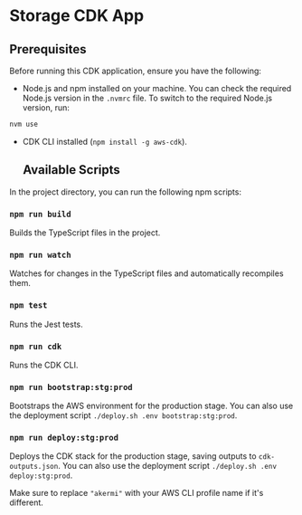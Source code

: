 # Storage  CDK App

## Prerequisites

Before running this CDK application, ensure you have the following:

- Node.js and npm installed on your machine. You can check the required Node.js version in the `.nvmrc` file.
  To switch to the required Node.js version, run:
```sh
nvm use
```
- CDK CLI installed (`npm install -g aws-cdk`).
  
  ## Available Scripts

In the project directory, you can run the following npm scripts:

### `npm run build`

Builds the TypeScript files in the project.

### `npm run watch`

Watches for changes in the TypeScript files and automatically recompiles them.

### `npm test`

Runs the Jest tests.

### `npm run cdk`

Runs the CDK CLI.

### `npm run bootstrap:stg:prod`

Bootstraps the AWS environment for the production stage. You can also use the deployment script `./deploy.sh .env bootstrap:stg:prod`.

### `npm run deploy:stg:prod`

Deploys the CDK stack for the production stage, saving outputs to `cdk-outputs.json`. You can also use the deployment script `./deploy.sh .env deploy:stg:prod`.

Make sure to replace `"akermi"` with your AWS CLI profile name if it's different.